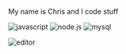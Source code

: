 My name is Chris and I code stuff

![javascript](https://img.shields.io/badge/-JavaScript-f7df1e?logo=javascript&logoColor=gray) ![node.js](https://img.shields.io/badge/-Node.js-68A063?logo=node.js&logoColor=white) ![mysql](https://img.shields.io/badge/-MySQL-00758F?logo=mysql&logoColor=white)

![editor](https://img.shields.io/badge/Editor-VS%20Code-0078d7?logo=visualstudio&logocolor=white)
